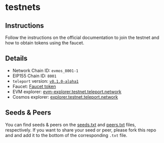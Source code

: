 # testnets

## Instructions

Follow the instructions on the official documentation to join the testnet and how to obtain tokens using the faucet.

## Details

- Network Chain ID: `evmos_8001-1`
- EIP155 Chain ID: `8001`
- `teleport` version: [`v0.1.0-alpha1`](https://github.com/teleport-network/teleport-releases/tree/main/binary/v0.1.0-alpha1)
- Faucet: [Faucet token](https://chain-docs.teleport.network/testnet/faucet.html)
- EVM explorer: [evm-explorer.testnet.teleport.network](https://evm-explorer.testnet.teleport.network/)
- Cosmos explorer: [explorer.testnet.teleport.network](https://explorer.testnet.teleport.network/#/teleport)

## Seeds & Peers

You can find seeds & peers on the [seeds.txt](./seeds.txt) and [peers.txt](./peers.txt) files, respectively. If you want to share your seed or peer, please fork this repo and and add it to the bottom of the corresponding `.txt` file.

